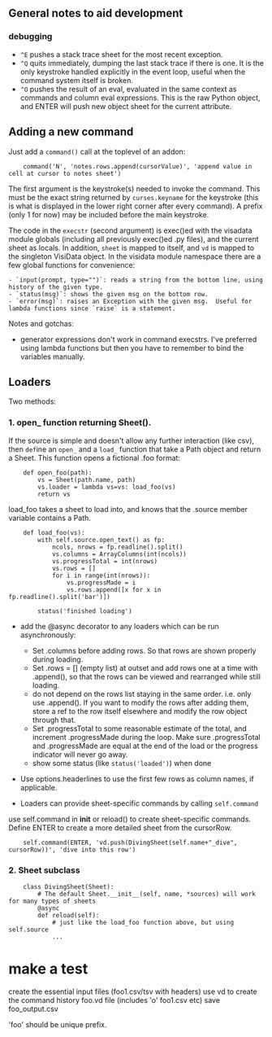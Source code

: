 ## General notes to aid development

### debugging

- `^E` pushes a stack trace sheet for the most recent exception.
- `^Q` quits immediately, dumping the last stack trace if there is one.  It is the only keystroke handled explicitly in the event loop, useful when the command system itself is broken.
- `^O` pushes the result of an eval, evaluated in the same context as commands and column eval expressions.  This is the raw Python object, and ENTER will push new object sheet for the current attribute.

## Adding a new command

Just add a `command()` call at the toplevel of an addon:

        command('N', 'notes.rows.append(cursorValue)', 'append value in cell at cursor to notes sheet')

The first argument is the keystroke(s) needed to invoke the command.  This must be the exact string
returned by `curses.keyname` for the keystroke (this is what is displayed in the lower right corner after every command).  A prefix (only 1 for now) may be included before the main keystroke.

The code in the `execstr` (second argument) is exec()ed with the visadata module globals (including all previously exec()ed .py files), and the current sheet as locals.
In addition, `sheet` is mapped to itself, and `vd` is mapped to the singleton VisiData object.
In the visidata module namespace there are a few global functions for convenience:

    - `input(prompt, type="")`: reads a string from the bottom line, using history of the given type.
    - `status(msg)`: shows the given msg on the bottom row.
    - `error(msg)`: raises an Exception with the given msg.  Useful for lambda functions since `raise` is a statement.


Notes and gotchas:
- generator expressions don't work in command execstrs.  I've preferred using lambda functions but then you have to remember to bind the variables manually.

## Loaders

Two methods:

### 1. open_<ext> function returning Sheet().

If the source is simple and doesn't allow any further interaction (like csv), then `def`ine an `open_` and a `load_` function that take a Path object and return a Sheet.  This function opens a fictional .foo format:

        def open_foo(path):
            vs = Sheet(path.name, path)
            vs.loader = lambda vs=vs: load_foo(vs)
            return vs

load_foo takes a sheet to load into, and knows that the .source member variable contains a Path.

        def load_foo(vs):
            with self.source.open_text() as fp:
                ncols, nrows = fp.readline().split()
                vs.columns = ArrayColumns(int(ncols))
                vs.progressTotal = int(nrows)
                vs.rows = []
                for i in range(int(nrows)):
                    vs.progressMade = i
                    vs.rows.append([x for x in fp.readline().split('bar')])

            status('finished loading')

* add the @async decorator to any loaders which can be run asynchronously:
    * Set .columns before adding rows.  So that rows are shown properly during loading.
    * Set .rows = [] (empty list) at outset and add rows one at a time with .append(), so that the rows can be viewed and rearranged while still loading.
    * do not depend on the rows list staying in the same order.  i.e. only use .append().  If you want to modify the rows after adding them, store a ref to the row itself elsewhere and modify the row object through that.
    * Set .progressTotal to some reasonable estimate of the total, and increment .progressMade during the loop.  Make sure .progressTotal and .progressMade are equal at the end of the load or the progress indicator will never go away.
    * show some status (like `status('loaded')`) when done
* Use options.headerlines to use the first few rows as column names, if applicable.

* Loaders can provide sheet-specific commands by calling `self.command`

use self.command in __init__ or reload() to create sheet-specific commands.  Define ENTER to create a more detailed sheet from the cursorRow.

        self.command(ENTER, 'vd.push(DivingSheet(self.name+"_dive", cursorRow))', 'dive into this row')

### 2. Sheet subclass

        class DivingSheet(Sheet):
            # The default Sheet.__init__(self, name, *sources) will work for many types of sheets
            @async
            def reload(self):
                # just like the load_foo function above, but using self.source
                ...

# make a test

create the essential input files (foo1.csv/tsv with headers)
use vd to create the command history foo.vd file (includes 'o' foo1.csv etc)
save foo_output.csv

'foo' should be unique prefix.


